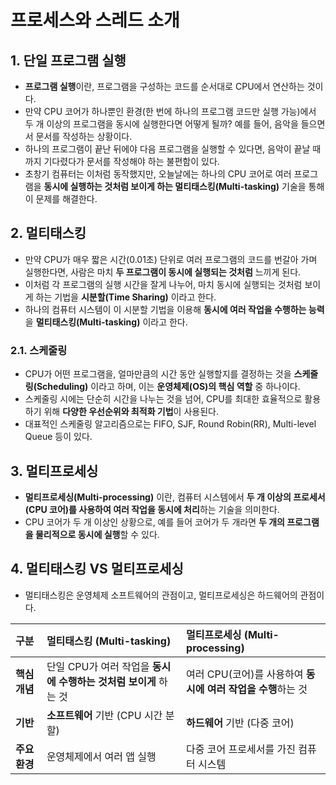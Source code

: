 # 프로세스와 스레드 소개

## 1. 단일 프로그램 실행

- **프로그램 실행**이란, 프로그램을 구성하는 코드를 순서대로 CPU에서 연산하는 것이다.
- 만약 CPU 코어가 하나뿐인 환경(한 번에 하나의 프로그램 코드만 실행 가능)에서 두 개 이상의 프로그램을 동시에 실행한다면 어떻게 될까? 예를 들어, 음악을 들으면서 문서를 작성하는 상황이다.
- 하나의 프로그램이 끝난 뒤에야 다음 프로그램을 실행할 수 있다면, 음악이 끝날 때까지 기다렸다가 문서를 작성해야 하는 불편함이 있다.
- 초창기 컴퓨터는 이처럼 동작했지만, 오늘날에는 하나의 CPU 코어로 여러 프로그램을 **동시에 실행하는 것처럼 보이게 하는 멀티태스킹(Multi-tasking)** 기술을 통해 이 문제를 해결한다.

## 2. 멀티태스킹

- 만약 CPU가 매우 짧은 시간(0.01초) 단위로 여러 프로그램의 코드를 번갈아 가며 실행한다면, 사람은 마치 **두 프로그램이 동시에 실행되는 것처럼** 느끼게 된다.
- 이처럼 각 프로그램의 실행 시간을 잘게 나누어, 마치 동시에 실행되는 것처럼 보이게 하는 기법을 **시분할(Time Sharing)** 이라고 한다.
- 하나의 컴퓨터 시스템이 이 시분할 기법을 이용해 **동시에 여러 작업을 수행하는 능력**을 **멀티태스킹(Multi-tasking)** 이라고 한다.

### 2.1. 스케줄링

- CPU가 어떤 프로그램을, 얼마만큼의 시간 동안 실행할지를 결정하는 것을 **스케줄링(Scheduling)** 이라고 하며, 이는 **운영체제(OS)의 핵심 역할** 중 하나이다.
- 스케줄링 시에는 단순히 시간을 나누는 것을 넘어, CPU를 최대한 효율적으로 활용하기 위해 **다양한 우선순위와 최적화 기법**이 사용된다.
- 대표적인 스케줄링 알고리즘으로는 FIFO, SJF, Round Robin(RR), Multi-level Queue 등이 있다.

## 3. 멀티프로세싱

- **멀티프로세싱(Multi-processing)** 이란, 컴퓨터 시스템에서 **두 개 이상의 프로세서(CPU 코어)를 사용하여 여러 작업을 동시에 처리**하는 기술을 의미한다.
- CPU 코어가 두 개 이상인 상황으로, 예를 들어 코어가 두 개라면 **두 개의 프로그램을 물리적으로 동시에 실행**할 수 있다.

## 4. 멀티태스킹 VS 멀티프로세싱

- 멀티태스킹은 운영체제 소프트웨어의 관점이고, 멀티프로세싱은 하드웨어의 관점이다.

| 구분          | 멀티태스킹 (Multi-tasking)                                       | 멀티프로세싱 (Multi-processing)                              |
| :------------ | :--------------------------------------------------------------- | :----------------------------------------------------------- |
| **핵심 개념** | 단일 CPU가 여러 작업을 **동시에 수행하는 것처럼 보이게** 하는 것 | 여러 CPU(코어)를 사용하여 **동시에 여러 작업을 수행**하는 것 |
| **기반**      | **소프트웨어** 기반 (CPU 시간 분할)                              | **하드웨어** 기반 (다중 코어)                                |
| **주요 환경** | 운영체제에서 여러 앱 실행                                        | 다중 코어 프로세서를 가진 컴퓨터 시스템                      |
